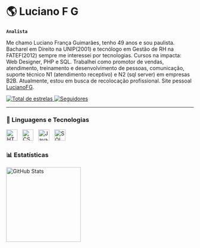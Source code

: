 
# 🌎 Luciano F G

**`Analista`**

Me chamo Luciano França Guimarães, tenho 49 anos e sou paulista. Bacharel em Direito na UNIP(2001) e tecnólogo em Gestão de RH na FATEF(2012) sempre me interessei por tecnologias. Cursos na impacta: Web Designer, PHP e SQL. Trabalhei como promotor de vendas, atendimento, treinamento e desenvolvimento de pessoas, comunicação, suporte técnico N1 (atendimento receptivo) e N2 (sql server) em empresas B2B. Atualmente, estou em busca de recolocação profissional. Site pessoal [LucianoFG](https://www.lucianofg.com.br).

<p align="left">
    <a href="https://github.com/franssa?tab=repositories&sort=stargazers">
        <img 
            alt="Total de estrelas" 
            title="Total de estrelas GitHub" 
            src="https://custom-icon-badges.demolab.com/github/stars/franssa?color=55960c&style=for-the-badge&labelColor=488207&logo=star&label=estrelas"
        />
    </a>
    <a href="https://github.com/franssa?tab=followers">
        <img 
            alt="Seguidores" 
            title="Me siga no GitHub" 
            src="https://custom-icon-badges.demolab.com/github/followers/franssa?color=236ad3&labelColor=1155ba&style=for-the-badge&logo=github&label=Seguidores&logoColor=white"
        />
    </a>
</p>

---

### 🚀 Linguagens e Tecnologias

<img 
    align="left" 
    alt="HTML"
    title="HTML" 
    width="30px" 
    style="padding-right: 10px;" 
    src="https://cdn.jsdelivr.net/gh/devicons/devicon@latest/icons/html5/html5-original.svg" 
/>
<img 
    align="left" 
    alt="CSS" 
    title="CSS"
    width="30px" 
    style="padding-right: 10px;" 
    src="https://cdn.jsdelivr.net/gh/devicons/devicon@latest/icons/css3/css3-original.svg" 
/>
<img 
    align="left" 
    alt="JavaScript" 
    title="JavaScript"
    width="30px" 
    style="padding-right: 10px;" 
    src="https://cdn.jsdelivr.net/gh/devicons/devicon@latest/icons/javascript/javascript-original.svg" 
/>
<img 
    align="left" 
    alt="SQL"
    title="SQL" 
    width="30px" 
    style="padding-right: 10px;" 
    src="https://cdn.jsdelivr.net/gh/devicons/devicon@latest/icons/azuresqldatabase/azuresqldatabase-original.svg" 
/>


<br/>
<br/>

### 📊 Estatísticas
<!--comentários
<p>
  <img 
    align="left" 
    alt="GitHub Stats" 
    height="200" 
    style="padding-right: 10px;" 
    src="https://github-readme-stats.vercel.app/api?username=franssa&show_icons=true&theme=tokyonight&include_all_commits=true&locale=pt-br" 
  />
-->
<img 
      align="left" 
      alt="GitHub Stats" 
      height="200" 
      src="https://github-readme-stats.vercel.app/api/top-langs/?username=franssa&theme=tokyonight&layout=compact&custom_title=Tecnologias&langs_count=9" 
  />

</p>
